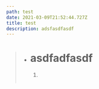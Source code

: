 ```yaml
---
path: test
date: 2021-03-09T21:52:44.727Z
title: test
description: adsfasdfasdf
---
```

> * # asdfadfasdf
>
>   1.   ```
>
>      ```